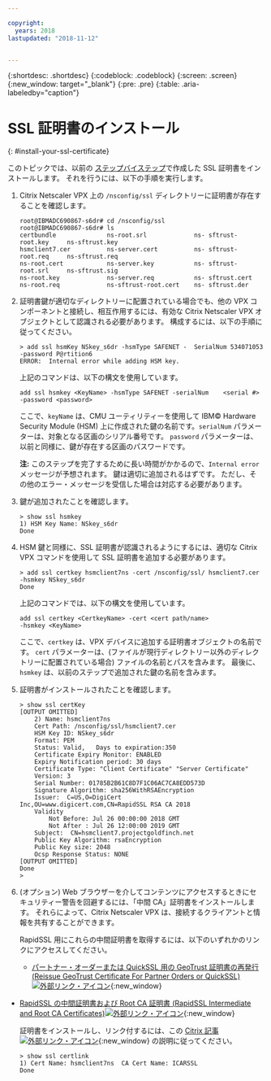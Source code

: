 ```yaml
---

copyright:
  years: 2018
lastupdated: "2018-11-12"


---
```


{:shortdesc: .shortdesc}
{:codeblock: .codeblock}
{:screen: .screen}
{:new_window: target="_blank"}
{:pre: .pre}
{:table: .aria-labeledby="caption"}

# SSL 証明書のインストール
{: #install-your-ssl-certificate}

このトピックでは、以前の [ステップバイステップ](/docs/infrastructure/citrix-netscaler-vpx?topic=citrix-netscaler-vpx-deploying-and-configuring-the-ibm-hardware-security-module-hsm-with-citrix-netscaler-vpx)で作成した SSL 証明書をインストールします。 それを行うには、以下の手順を実行します。

1.	Citrix Netscaler VPX 上の `/nsconfig/ssl` ディレクトリーに証明書が存在することを確認します。

	```
	root@IBMADC690867-s6dr# cd /nsconfig/ssl
	root@IBMADC690867-s6dr# ls
	certbundle              ns-root.srl             ns-	sftrust-root.key     ns-sftrust.key
	hsmclient7.cer          ns-server.cert          ns-	sftrust-root.req     ns-sftrust.req
	ns-root.cert            ns-server.key           ns-	sftrust-root.srl     ns-sftrust.sig
	ns-root.key             ns-server.req           ns-	sftrust.cert
	ns-root.req             ns-sftrust-root.cert    ns-	sftrust.der
	```

2.	証明書鍵が適切なディレクトリーに配置されている場合でも、他の VPX コンポーネントと接続し、相互作用するには、有効な Citrix Netscaler VPX オブジェクトとして認識される必要があります。 構成するには、以下の手順に従ってください。

	```
	> add ssl hsmKey NSkey_s6dr -hsmType SAFENET -	SerialNum 534071053 -password P@rtition6
	ERROR:  Internal error while adding HSM key.
	```

	上記のコマンドは、以下の構文を使用しています。

	```
	add ssl hsmkey <KeyName> -hsmType SAFENET -serialNum 	<serial #> -password <password>
	```

	ここで、`keyName` は、CMU ユーティリティーを使用して IBM© Hardware Security Module (HSM) 上に作成された鍵の名前です。`serialNum` パラメーターは、対象となる区画のシリアル番号です。 `password` パラメーターは、以前と同様に、鍵が存在する区画のパスワードです。

	**注:** このステップを完了するために長い時間がかかるので、`Internal error` メッセージが予想されます。 鍵は適切に追加されるはずです。 ただし、その他のエラー・メッセージを受信した場合は対応する必要があります。

3.	鍵が追加されたことを確認します。

	```
	> show ssl hsmkey
	1) HSM Key Name: NSkey_s6dr
 	Done
	```

4.	HSM 鍵と同様に、SSL 証明書が認識されるようにするには、適切な Citrix VPX コマンドを使用して SSL 証明書を追加する必要があります。

	```
	> add ssl certkey hsmclient7ns -cert /nsconfig/ssl/	hsmclient7.cer -hsmkey NSkey_s6dr
	Done
	```

	上記のコマンドでは、以下の構文を使用しています。

	```
	add ssl certkey <CertkeyName> -cert <cert path/name>
	-hsmkey <KeyName>
	```

	ここで、`certkey` は、VPX デバイスに追加する証明書オブジェクトの名前です。 `cert` パラメーターは、(ファイルが現行ディレクトリー以外のディレクトリーに配置されている場合) ファイルの名前とパスを含みます。 最後に、`hsmkey` は、以前のステップで追加された鍵の名前を含みます。

5.	証明書がインストールされたことを確認します。

	```
	> show ssl certKey
	[OUTPUT OMITTED]
		2) Name: hsmclient7ns
		Cert Path: /nsconfig/ssl/hsmclient7.cer
		HSM Key ID: NSkey_s6dr
		Format: PEM
		Status: Valid,   Days to expiration:350
		Certificate Expiry Monitor: ENABLED
		Expiry Notification period: 30 days
		Certificate Type: "Client Certificate" "Server Certificate"
		Version: 3
		Serial Number: 01785B2B61C8D7F1C06AC7CA8EDD573D
		Signature Algorithm: sha256WithRSAEncryption
		Issuer:  C=US,O=DigiCert
	Inc,OU=www.digicert.com,CN=RapidSSL RSA CA 2018
		Validity
			Not Before: Jul 26 00:00:00 2018 GMT
			Not After : Jul 26 12:00:00 2019 GMT
		Subject:  CN=hsmclient7.projectgoldfinch.net
		Public Key Algorithm: rsaEncryption
		Public Key size: 2048
		Ocsp Response Status: NONE
	[OUTPUT OMITTED]
	Done
	>
	```

6.	(オプション) Web ブラウザーを介してコンテンツにアクセスするときにセキュリティー警告を回避するには、「中間 CA」証明書をインストールします。 それらによって、Citrix Netscaler VPX は、接続するクライアントと情報を共有することができます。

	RapidSSL 用にこれらの中間証明書を取得するには、以下のいずれかのリンクにアクセスしてください。

	* [パートナー・オーダーまたは QuickSSL 用の GeoTrust 証明書の再発行 (Reissue GeoTrust Certificate For Partner Orders or QuickSSL)![外部リンク・アイコン](../../icons/launch-glyph.svg "外部リンク・アイコン")](https://knowledge.digicert.com/solution/SO5989.html){:new_window}
  * [RapidSSL の中間証明書および Root CA 証明書 (RapidSSL Intermediate and Root CA Certificates)![外部リンク・アイコン](../../icons/launch-glyph.svg "外部リンク・アイコン")](https://knowledge.digicert.com/generalinformation/INFO1548.html#links){:new_window}

	証明書をインストールし、リンク付するには、この [Citrix 記事 ![外部リンク・アイコン](../../icons/launch-glyph.svg "外部リンク・アイコン")](https://support.citrix.com/article/CTX114146){:new_window} の説明に従ってください。

	```
	> show ssl certlink
	1) Cert Name: hsmclient7ns  CA Cert Name: ICARSSL
	Done
	```
